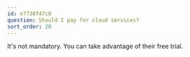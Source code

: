 ```yaml
---
id: e7738f47c8
question: Should I pay for cloud services?
sort_order: 28
---
```


It's not mandatory. You can take advantage of their free trial.